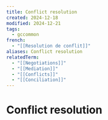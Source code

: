 ```yaml
---
title: Conflict resolution
created: 2024-12-18
modified: 2024-12-21
tags:
  - gccommon
french:
  - "[[Resolution de conflit]]"
aliases: Conflict resolution
relatedTerm:
  - "[[Negotiations]]"
  - "[[Mediation]]"
  - "[[Conflicts]]"
  - "[[Conciliation]]"
---
```

# Conflict resolution

